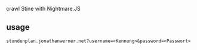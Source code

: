 crawl Stine with Nightmare.JS

## usage

`stundenplan.jonathanwerner.net?username=<Kennung>&password=<Passwort>`
